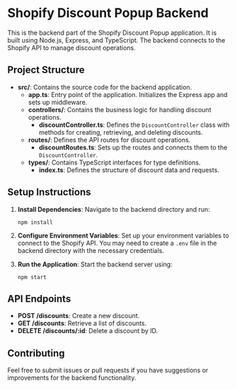 # Shopify Discount Popup Backend

This is the backend part of the Shopify Discount Popup application. It is built using Node.js, Express, and TypeScript. The backend connects to the Shopify API to manage discount operations.

## Project Structure

- **src/**: Contains the source code for the backend application.
  - **app.ts**: Entry point of the application. Initializes the Express app and sets up middleware.
  - **controllers/**: Contains the business logic for handling discount operations.
    - **discountController.ts**: Defines the `DiscountController` class with methods for creating, retrieving, and deleting discounts.
  - **routes/**: Defines the API routes for discount operations.
    - **discountRoutes.ts**: Sets up the routes and connects them to the `DiscountController`.
  - **types/**: Contains TypeScript interfaces for type definitions.
    - **index.ts**: Defines the structure of discount data and requests.

## Setup Instructions

1. **Install Dependencies**: Navigate to the backend directory and run:
   ```
   npm install
   ```

2. **Configure Environment Variables**: Set up your environment variables to connect to the Shopify API. You may need to create a `.env` file in the backend directory with the necessary credentials.

3. **Run the Application**: Start the backend server using:
   ```
   npm start
   ```

## API Endpoints

- **POST /discounts**: Create a new discount.
- **GET /discounts**: Retrieve a list of discounts.
- **DELETE /discounts/:id**: Delete a discount by ID.

## Contributing

Feel free to submit issues or pull requests if you have suggestions or improvements for the backend functionality.